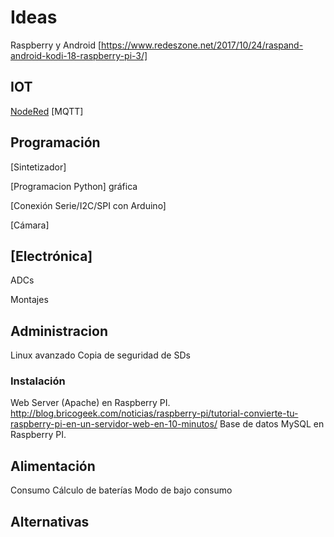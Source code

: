 # Ideas


Raspberry y Android [https://www.redeszone.net/2017/10/24/raspand-android-kodi-18-raspberry-pi-3/]

## IOT
[NodeRed](http://blog.bricogeek.com/noticias/raspberry-pi/tutorial-de-node-red-con-raspberry-pi-y-esp8266/)
[MQTT]

## Programación
[Sintetizador]

[Programacion Python] gráfica

[Conexión Serie/I2C/SPI con Arduino]

[Cámara]

## [Electrónica]

ADCs

Montajes


## Administracion

Linux avanzado
Copia de seguridad de SDs

### Instalación
Web Server (Apache) en Raspberry PI.
http://blog.bricogeek.com/noticias/raspberry-pi/tutorial-convierte-tu-raspberry-pi-en-un-servidor-web-en-10-minutos/
Base de datos MySQL en Raspberry PI.


## Alimentación

Consumo
Cálculo de baterías
Modo de bajo consumo

## Alternativas

